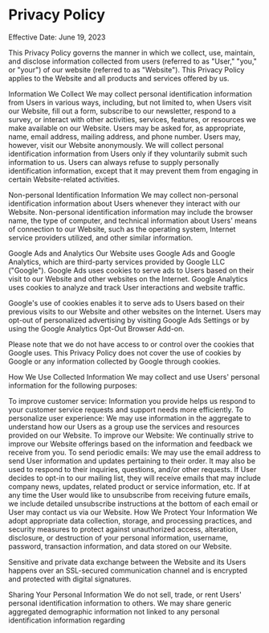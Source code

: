 # Privacy Policy

Effective Date: June 19, 2023

This Privacy Policy governs the manner in which we collect, use, maintain, and disclose information collected from users (referred to as "User," "you," or "your") of our website (referred to as "Website"). This Privacy Policy applies to the Website and all products and services offered by us.

Information We Collect
We may collect personal identification information from Users in various ways, including, but not limited to, when Users visit our Website, fill out a form, subscribe to our newsletter, respond to a survey, or interact with other activities, services, features, or resources we make available on our Website. Users may be asked for, as appropriate, name, email address, mailing address, and phone number. Users may, however, visit our Website anonymously. We will collect personal identification information from Users only if they voluntarily submit such information to us. Users can always refuse to supply personally identification information, except that it may prevent them from engaging in certain Website-related activities.

Non-personal Identification Information
We may collect non-personal identification information about Users whenever they interact with our Website. Non-personal identification information may include the browser name, the type of computer, and technical information about Users' means of connection to our Website, such as the operating system, Internet service providers utilized, and other similar information.

Google Ads and Analytics
Our Website uses Google Ads and Google Analytics, which are third-party services provided by Google LLC ("Google"). Google Ads uses cookies to serve ads to Users based on their visit to our Website and other websites on the Internet. Google Analytics uses cookies to analyze and track User interactions and website traffic.

Google's use of cookies enables it to serve ads to Users based on their previous visits to our Website and other websites on the Internet. Users may opt-out of personalized advertising by visiting Google Ads Settings or by using the Google Analytics Opt-Out Browser Add-on.

Please note that we do not have access to or control over the cookies that Google uses. This Privacy Policy does not cover the use of cookies by Google or any information collected by Google through cookies.

How We Use Collected Information
We may collect and use Users' personal information for the following purposes:

To improve customer service: Information you provide helps us respond to your customer service requests and support needs more efficiently.
To personalize user experience: We may use information in the aggregate to understand how our Users as a group use the services and resources provided on our Website.
To improve our Website: We continually strive to improve our Website offerings based on the information and feedback we receive from you.
To send periodic emails: We may use the email address to send User information and updates pertaining to their order. It may also be used to respond to their inquiries, questions, and/or other requests. If User decides to opt-in to our mailing list, they will receive emails that may include company news, updates, related product or service information, etc. If at any time the User would like to unsubscribe from receiving future emails, we include detailed unsubscribe instructions at the bottom of each email or User may contact us via our Website.
How We Protect Your Information
We adopt appropriate data collection, storage, and processing practices, and security measures to protect against unauthorized access, alteration, disclosure, or destruction of your personal information, username, password, transaction information, and data stored on our Website.

Sensitive and private data exchange between the Website and its Users happens over an SSL-secured communication channel and is encrypted and protected with digital signatures.

Sharing Your Personal Information
We do not sell, trade, or rent Users' personal identification information to others. We may share generic aggregated demographic information not linked to any personal identification information regarding
